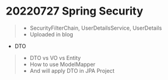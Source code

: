# 20220727 Spring Security
> - SecurityFilterChain, UserDetailsService, UserDetails
> - Uploaded  in blog

- DTO
> - DTO vs VO vs Entity
> - How to use ModelMapper
> - And will apply DTO  in JPA Project
